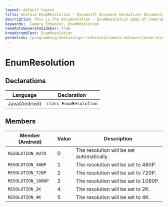 ```yaml
---
layout: default-layout
title: Android EnumResolution - Dynamsoft Document Normalizer Documents
description: This is the documentation - EnumResolution page of CameraEnhancer library.
keywords:  Camera Enhancer, EnumResolution
needAutoGenerateSidebar: true
breadcrumbText: EnumResolution
permalink: /programming/android/api-reference/camera-enhancer/enum-resolution.html
---
```


# EnumResolution

## Declarations

| Language | Declaration |
|----------|-------------|
| Java(Android) | `class EnumResolution` |

## Members

| Member (Android) | Value | Description |
| ---------------- | ----- | ----------- |
| `RESOLUTION_AUTO` | 0 | The resolution will be set automatically. |
| `RESOLUTION_480P` | 1 | The resolution will be set to 480P. |
| `RESOLUTION_720P` | 2 | The resolution will be set to 720P. |
| `RESOLUTION_1080P` | 3 | The resolution will be set to 1080P. |
| `RESOLUTION_2K` | 4 | The resolution will be set to 2K. |
| `RESOLUTION_4K` | 5 | The resolution will be set to 4K. |
